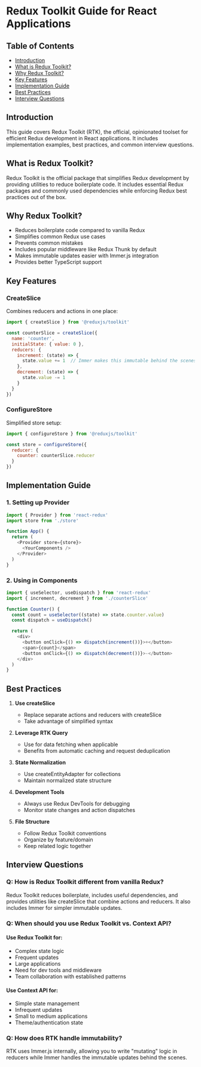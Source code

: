 # Redux Toolkit Guide for React Applications

## Table of Contents
- [Introduction](#introduction)
- [What is Redux Toolkit?](#what-is-redux-toolkit)
- [Why Redux Toolkit?](#why-redux-toolkit)
- [Key Features](#key-features)
- [Implementation Guide](#implementation-guide)
- [Best Practices](#best-practices)
- [Interview Questions](#interview-questions)

## Introduction
This guide covers Redux Toolkit (RTK), the official, opinionated toolset for efficient Redux development in React applications. It includes implementation examples, best practices, and common interview questions.

## What is Redux Toolkit?
Redux Toolkit is the official package that simplifies Redux development by providing utilities to reduce boilerplate code. It includes essential Redux packages and commonly used dependencies while enforcing Redux best practices out of the box.

## Why Redux Toolkit?
- Reduces boilerplate code compared to vanilla Redux
- Simplifies common Redux use cases
- Prevents common mistakes
- Includes popular middleware like Redux Thunk by default
- Makes immutable updates easier with Immer.js integration
- Provides better TypeScript support

## Key Features

### CreateSlice
Combines reducers and actions in one place:

```javascript
import { createSlice } from '@reduxjs/toolkit'

const counterSlice = createSlice({
  name: 'counter',
  initialState: { value: 0 },
  reducers: {
    increment: (state) => {
      state.value += 1  // Immer makes this immutable behind the scenes
    },
    decrement: (state) => {
      state.value -= 1
    }
  }
})
```

### ConfigureStore
Simplified store setup:

```javascript
import { configureStore } from '@reduxjs/toolkit'

const store = configureStore({
  reducer: {
    counter: counterSlice.reducer
  }
})
```

## Implementation Guide

### 1. Setting up Provider

```javascript
import { Provider } from 'react-redux'
import store from './store'

function App() {
  return (
    <Provider store={store}>
      <YourComponents />
    </Provider>
  )
}
```

### 2. Using in Components

```javascript
import { useSelector, useDispatch } from 'react-redux'
import { increment, decrement } from './counterSlice'

function Counter() {
  const count = useSelector((state) => state.counter.value)
  const dispatch = useDispatch()

  return (
    <div>
      <button onClick={() => dispatch(increment())}>+</button>
      <span>{count}</span>
      <button onClick={() => dispatch(decrement())}>-</button>
    </div>
  )
}
```

## Best Practices

1. **Use createSlice**
   - Replace separate actions and reducers with createSlice
   - Take advantage of simplified syntax

2. **Leverage RTK Query**
   - Use for data fetching when applicable
   - Benefits from automatic caching and request deduplication

3. **State Normalization**
   - Use createEntityAdapter for collections
   - Maintain normalized state structure

4. **Development Tools**
   - Always use Redux DevTools for debugging
   - Monitor state changes and action dispatches

5. **File Structure**
   - Follow Redux Toolkit conventions
   - Organize by feature/domain
   - Keep related logic together

## Interview Questions

### Q: How is Redux Toolkit different from vanilla Redux?
Redux Toolkit reduces boilerplate, includes useful dependencies, and provides utilities like createSlice that combine actions and reducers. It also includes Immer for simpler immutable updates.

### Q: When should you use Redux Toolkit vs. Context API?

#### Use Redux Toolkit for:
- Complex state logic
- Frequent updates
- Large applications
- Need for dev tools and middleware
- Team collaboration with established patterns

#### Use Context API for:
- Simple state management
- Infrequent updates
- Small to medium applications
- Theme/authentication state

### Q: How does RTK handle immutability?
RTK uses Immer.js internally, allowing you to write "mutating" logic in reducers while Immer handles the immutable updates behind the scenes.
